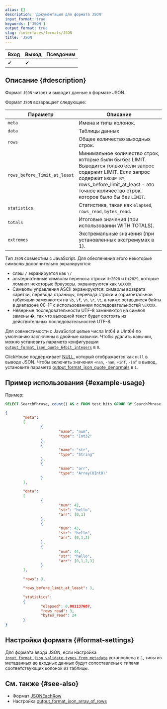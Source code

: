 ```yaml
---
alias: []
description: 'Документация для формата JSON'
input_format: true
keywords: ['JSON']
output_format: true
slug: /interfaces/formats/JSON
title: 'JSON'
---
```


| Вход         | Выход      | Псевдоним |
|--------------|------------|-----------|
| ✔            | ✔          |           |

## Описание {#description}

Формат `JSON` читает и выводит данные в формате JSON.

Формат `JSON` возвращает следующее:

| Параметр                    | Описание                                                                                                                                                                                                                              |
|------------------------------|----------------------------------------------------------------------------------------------------------------------------------------------------------------------------------------------------------------------------------------|
| `meta`                       | Имена и типы колонок.                                                                                                                                                                                                                |
| `data`                       | Таблицы данных                                                                                                                                                                                                                       |
| `rows`                       | Общее количество выходных строк.                                                                                                                                                                                                     |
| `rows_before_limit_at_least` | Минимальное количество строк, которые были бы без LIMIT. Выводится только если запрос содержит LIMIT. Если запрос содержит `GROUP BY`, rows_before_limit_at_least - это точное количество строк, которое было бы без `LIMIT`. |
| `statistics`                 | Статистика, такая как `elapsed`, `rows_read`, `bytes_read`.                                                                                                                                                                         |
| `totals`                     | Итоговые значения (при использовании WITH TOTALS).                                                                                                                                                                                   |
| `extremes`                   | Экстремальные значения (при установленных экстремумах в 1).                                                                                                                                                                         |

Тип `JSON` совместим с JavaScript. Для обеспечения этого некоторые символы дополнительно экранируются:
- слэш `/` экранируется как `\/`
- альтернативные символы переноса строки `U+2028` и `U+2029`, которые ломают некоторые браузеры, экранируются как `\uXXXX`.
- Символы управления ASCII экранируются: символы возврата каретки, перевода страницы, перевода строки и горизонтальной табуляции заменяются на `\b`, `\f`, `\n`, `\r`, `\t`, а также оставшиеся байты в диапазоне 00-1F с использованием последовательностей `\uXXXX`.
- Неверные последовательности UTF-8 заменяются на символ замены �, так что выходной текст будет состоять из действительных последовательностей UTF-8.

Для совместимости с JavaScript целые числа Int64 и UInt64 по умолчанию заключены в двойные кавычки.
Чтобы удалить кавычки, можно установить параметр конфигурации [`output_format_json_quote_64bit_integers`](/operations/settings/settings-formats.md/#output_format_json_quote_64bit_integers) в `0`.

ClickHouse поддерживает [NULL](/sql-reference/syntax.md), который отображается как `null` в выводе JSON. Чтобы включить значения `+nan`, `-nan`, `+inf`, `-inf` в вывод, установите параметр [output_format_json_quote_denormals](/operations/settings/settings-formats.md/#output_format_json_quote_denormals) в `1`.

## Пример использования {#example-usage}

Пример:

```sql
SELECT SearchPhrase, count() AS c FROM test.hits GROUP BY SearchPhrase WITH TOTALS ORDER BY c DESC LIMIT 5 FORMAT JSON
```

```json
{
        "meta":
        [
                {
                        "name": "num",
                        "type": "Int32"
                },
                {
                        "name": "str",
                        "type": "String"
                },
                {
                        "name": "arr",
                        "type": "Array(UInt8)"
                }
        ],

        "data":
        [
                {
                        "num": 42,
                        "str": "hello",
                        "arr": [0,1]
                },
                {
                        "num": 43,
                        "str": "hello",
                        "arr": [0,1,2]
                },
                {
                        "num": 44,
                        "str": "hello",
                        "arr": [0,1,2,3]
                }
        ],

        "rows": 3,

        "rows_before_limit_at_least": 3,

        "statistics":
        {
                "elapsed": 0.001137687,
                "rows_read": 3,
                "bytes_read": 24
        }
}
```

## Настройки формата {#format-settings}

Для формата ввода JSON, если настройка [`input_format_json_validate_types_from_metadata`](/operations/settings/settings-formats.md/#input_format_json_validate_types_from_metadata) установлена в `1`,
типы из метаданных во входных данных будут сопоставлены с типами соответствующих колонок из таблицы.

## См. также {#see-also}

- Формат [JSONEachRow](/interfaces/formats/JSONEachRow)
- Настройка [output_format_json_array_of_rows](/operations/settings/settings-formats.md/#output_format_json_array_of_rows)
